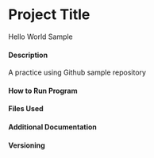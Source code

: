 # Project Title
Hello World Sample
#### Description
A practice using Github sample repository
#### How to Run Program
#### Files Used
#### Additional Documentation
#### Versioning

